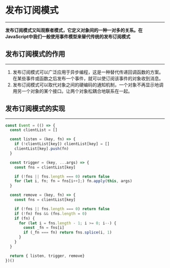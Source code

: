 # 发布订阅模式
---
**发布订阅模式又叫观察者模式，它定义对象间的一种一对多的关系。在JavaScript中我们一般使用事件模型来替代传统的发布订阅模式**


## 发布订阅模式的作用
---
1.  发布订阅模式可以广泛应用于异步编程，这是一种替代传递回调函数的方案。在某些事件或函数之后发布一个事件，就可以使订阅该事件的对象收到消息。
2.  发布订阅模式可以取代对象之间的硬编码的通知机制，一个对象不再显示地调用另一个对象的某个接口。让两个对象松耦合地联系在一起。

## 发布订阅模式的实现
---
```js
const Event = (() => {
  const clientList = []

  const listen = (key, fn) => {
    if (!clientList[key]) clientList[key] = []
    clientList[key].push(fn)
  }

  const trigger = (key, ...args) => {
    const fns = clientList[key]

    if (!fns || fns.length === 0) return false
    for (let i, fn; fn = fns[i++];) fn.apply(this, args)
  }

  const remove = (key, fn) => {
    const fns = clientList[key]

    if (!fns || fns.length === 0) return false
    if (!fn) fns && (fns.length = 0)
    if (fn) {
      for (let i = fns.length - 1; i >= 0; i--) {
        const _fn = fns[i]
        if (_fn === fn) return fns.splice(i, 1)
      }
    }
  }

  return { listen, trigger, remove}
})()
```
## 
